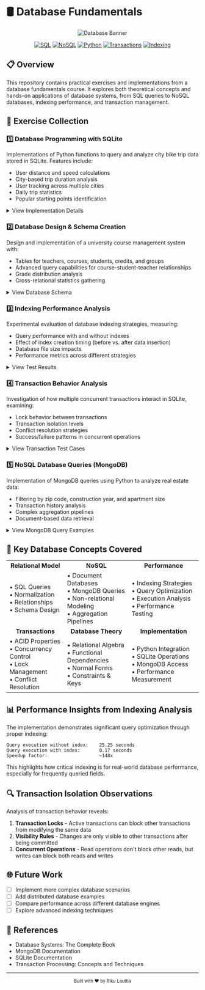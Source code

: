 # 🛢️ Database Fundamentals

<div align="center">
  
![Database Banner](https://img.shields.io/badge/Database-Fundamentals-blue?style=for-the-badge&logo=postgresql)

[![SQL](https://img.shields.io/badge/SQL-Advanced-orange?style=flat-square&logo=postgresql)](https://github.com/rikulauttia/database-fundamentals)
[![NoSQL](https://img.shields.io/badge/NoSQL-MongoDB-green?style=flat-square&logo=mongodb)](https://github.com/rikulauttia/database-fundamentals)
[![Python](https://img.shields.io/badge/Python-SQLite-blue?style=flat-square&logo=python)](https://github.com/rikulauttia/database-fundamentals)
[![Transactions](https://img.shields.io/badge/ACID-Transactions-red?style=flat-square)](https://github.com/rikulauttia/database-fundamentals)
[![Indexing](https://img.shields.io/badge/Performance-Indexing-yellow?style=flat-square)](https://github.com/rikulauttia/database-fundamentals)

</div>

## 📋 Overview

This repository contains practical exercises and implementations from a database fundamentals course. It explores both theoretical concepts and hands-on applications of database systems, from SQL queries to NoSQL databases, indexing performance, and transaction management.

## 🧩 Exercise Collection

### 1️⃣ Database Programming with SQLite

Implementations of Python functions to query and analyze city bike trip data stored in SQLite. Features include:

- User distance and speed calculations
- City-based trip duration analysis
- User tracking across multiple cities
- Daily trip statistics
- Popular starting points identification

<details>
<summary>View Implementation Details</summary>

```python
# Sample function: Finding the total distance traveled by a user
def distance_of_user(user):
    conn = get_db_connection()
    cursor = conn.cursor()

    query = """
    SELECT SUM(distance)
    FROM Trips
    JOIN Users ON Trips.user_id = Users.id
    WHERE Users.name = ?
    """

    cursor.execute(query, (user,))
    result = cursor.fetchone()[0]
    conn.close()
    return result
```

</details>

### 2️⃣ Database Design & Schema Creation

Design and implementation of a university course management system with:

- Tables for teachers, courses, students, credits, and groups
- Advanced query capabilities for course-student-teacher relationships
- Grade distribution analysis
- Cross-relational statistics gathering

<details>
<summary>View Database Schema</summary>

```sql
CREATE TABLE teachers (
    id INTEGER PRIMARY KEY,
    name TEXT
);

CREATE TABLE courses (
    id INTEGER PRIMARY KEY,
    name TEXT,
    credits INTEGER
);

CREATE TABLE course_teachers (
    id INTEGER PRIMARY KEY,
    course_id INTEGER,
    teacher_id INTEGER,
    FOREIGN KEY (course_id) REFERENCES courses(id),
    FOREIGN KEY (teacher_id) REFERENCES teachers(id)
);

/* Additional tables for students, credits, groups, etc. */
```

</details>

### 3️⃣ Indexing Performance Analysis

Experimental evaluation of database indexing strategies, measuring:

- Query performance with and without indexes
- Effect of index creation timing (before vs. after data insertion)
- Database file size impacts
- Performance metrics across different strategies

<details>
<summary>View Test Results</summary>

| Test Scenario | Row Insertion Time | Query Execution Time | Database Size |
| ------------- | :----------------: | :------------------: | :-----------: |
| No Index      |      1.50 sec      |      25.25 sec       |   19.19 MB    |
| Index Before  |      2.03 sec      |       0.18 sec       |   30.97 MB    |
| Index After   |      1.51 sec      |       0.17 sec       |   29.70 MB    |

</details>

### 4️⃣ Transaction Behavior Analysis

Investigation of how multiple concurrent transactions interact in SQLite, examining:

- Lock behavior between transactions
- Transaction isolation levels
- Conflict resolution strategies
- Success/failure patterns in concurrent operations

<details>
<summary>View Transaction Test Cases</summary>

**Test Case Example:**

```
Transaction 1                Transaction 2
--------------                --------------
BEGIN;
SELECT x FROM Test;
                             BEGIN;
                             SELECT x FROM Test;
                             UPDATE Test SET x=2;
                             COMMIT;
UPDATE Test SET x=3;
COMMIT;
```

**Result Analysis:**
Transaction isolation demonstrates that Transaction 2's changes are not visible to Transaction 1 until committed, while Transaction 1's lock prevents Transaction 2 from modifying the same data concurrently.

</details>

### 5️⃣ NoSQL Database Queries (MongoDB)

Implementation of MongoDB queries using Python to analyze real estate data:

- Filtering by zip code, construction year, and apartment size
- Transaction history analysis
- Complex aggregation pipelines
- Document-based data retrieval

<details>
<summary>View MongoDB Query Examples</summary>

```python
# Finding apartments sold between 2010-2012
myynti_count = apartments.count_documents({
    "transactions": {
        "$elemMatch": {
            "date": {
                "$gte": "2010-01-01",
                "$lte": "2012-12-31"
            }
        }
    }
})

# Finding maximum selling price using aggregation
pipeline = [
    {"$unwind": "$transactions"},
    {"$group": {"_id": None, "max_price": {"$max": "$transactions.selling_price"}}},
    {"$project": {"_id": 0, "max_price": 1}}
]
result = list(apartments.aggregate(pipeline))
max_price = result[0]["max_price"]
```

</details>

## 🧠 Key Database Concepts Covered

<table>
  <tr>
    <td align="center"><b>Relational Model</b></td>
    <td align="center"><b>NoSQL</b></td>
    <td align="center"><b>Performance</b></td>
  </tr>
  <tr>
    <td>
      • SQL Queries<br>
      • Normalization<br>
      • Relationships<br>
      • Schema Design
    </td>
    <td>
      • Document Databases<br>
      • MongoDB Queries<br>
      • Non-relational Modeling<br>
      • Aggregation Pipelines
    </td>
    <td>
      • Indexing Strategies<br>
      • Query Optimization<br>
      • Execution Analysis<br>
      • Performance Testing
    </td>
  </tr>
  <tr>
    <td align="center"><b>Transactions</b></td>
    <td align="center"><b>Database Theory</b></td>
    <td align="center"><b>Implementation</b></td>
  </tr>
  <tr>
    <td>
      • ACID Properties<br>
      • Concurrency Control<br>
      • Lock Management<br>
      • Conflict Resolution
    </td>
    <td>
      • Relational Algebra<br>
      • Functional Dependencies<br>
      • Normal Forms<br>
      • Constraints & Keys
    </td>
    <td>
      • Python Integration<br>
      • SQLite Operations<br>
      • MongoDB Access<br>
      • Performance Measurement
    </td>
  </tr>
</table>

## 📊 Performance Insights from Indexing Analysis

The implementation demonstrates significant query optimization through proper indexing:

```
Query execution without index:    25.25 seconds
Query execution with index:       0.17 seconds
Speedup factor:                   ~148x
```

This highlights how critical indexing is for real-world database performance, especially for frequently queried fields.

## 🔍 Transaction Isolation Observations

Analysis of transaction behavior reveals:

1. **Transaction Locks** - Active transactions can block other transactions from modifying the same data
2. **Visibility Rules** - Changes are only visible to other transactions after being committed
3. **Concurrent Operations** - Read operations don't block other reads, but writes can block both reads and writes

## 🌐 Future Work

- [ ] Implement more complex database scenarios
- [ ] Add distributed database examples
- [ ] Compare performance across different database engines
- [ ] Explore advanced indexing techniques

## 📖 References

- Database Systems: The Complete Book
- MongoDB Documentation
- SQLite Documentation
- Transaction Processing: Concepts and Techniques

---

<div align="center">
  <sub>Built with ❤️ by Riku Lauttia</sub>
</div>
